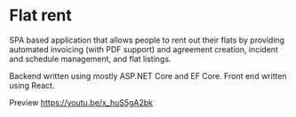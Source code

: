 # Flat rent

SPA based application that allows people to rent out their flats by providing automated invoicing (with PDF support) and agreement creation, incident and schedule management, and flat listings.

Backend written using mostly ASP.NET Core and EF Core.
Front end written using React.

Preview https://youtu.be/x_huS5gA2bk
